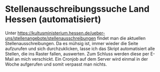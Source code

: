 # Stellenausschreibungssuche Land Hessen (automatisiert)
Unter https://kultusministerium.hessen.de/ueber-uns/stellenangebote/stellenausschreibungen findet man die aktuellen Stellenausschreibungen.
Da es mühsig ist, immer wieder die Seite aufzurufen und sich durchzuklicken, lasse ich das Skript automatisiert alle  Stellen, die ins Raster fallen, auswerten.
Zum Schluss werden diese per E-Mail an mich verschickt.
Ein Cronjob auf dem Server wird einmal in der Woche aufgerufen und somit verpasst man nichts.
